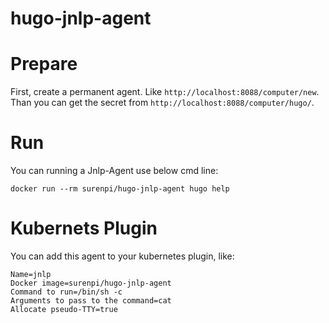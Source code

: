 # hugo-jnlp-agent

# Prepare

First, create a permanent agent. Like `http://localhost:8088/computer/new`. Than you can get the secret from `http://localhost:8088/computer/hugo/`.

# Run

You can running a Jnlp-Agent use below cmd line:

`docker run --rm surenpi/hugo-jnlp-agent hugo help`

# Kubernets Plugin

You can add this agent to your kubernetes plugin, like:

```
Name=jnlp
Docker image=surenpi/hugo-jnlp-agent
Command to run=/bin/sh -c
Arguments to pass to the command=cat
Allocate pseudo-TTY=true
```
